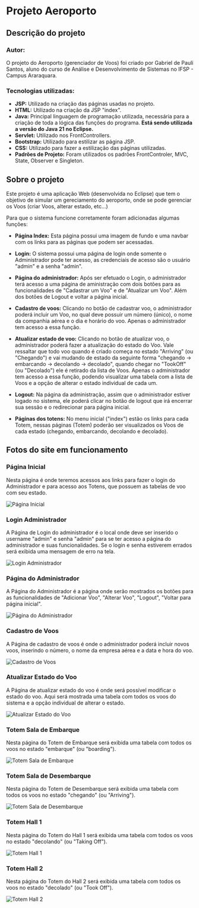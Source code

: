 # Projeto Aeroporto

## Descrição do projeto

### Autor:

O projeto do Aeroporto (gerenciador de Voos) foi criado por Gabriel de Pauli Santos, aluno do curso de Análise e Desenvolvimento de Sistemas no IFSP - Campus Araraquara.

### Tecnologias utilizadas:

- **JSP:** Utilizado na criação das páginas usadas no projeto.
- **HTML:** Utilizado na criação da JSP "index".
- **Java:** Principal linguagem de programação utilizada, necessária para a criação de toda a lógica das funções do programa. **Está sendo utilizada a versão do Java 21 no Eclipse.**
- **Servlet:** Utilizado nos FrontControllers.
- **Bootstrap:** Utilizado para estilizar as página JSP.
- **CSS:** Utilizado para fazer a estilização das páginas utilizadas.
- **Padrões de Projeto:** Foram utilizados os padrões FrontControler, MVC, State, Observer e Singleton.

## Sobre o projeto

Este projeto é uma aplicação Web (desenvolvida no Eclipse) que tem o objetivo de simular um gereciamento do aeroporto, onde se pode gerenciar os Voos (criar Voos, alterar estado, etc...)

Para que o sistema funcione corretamente foram adicionadas algumas funções:

- **Página Index:** Esta página possui uma imagem de fundo e uma navbar com os links para as páginas que podem ser acessadas.

- **Login:** O sistema possui uma página de login onde somente o Administrador pode ter acesso, as credenciais de acesso são o usuário "admin" e a senha "admin".

- **Página do administrador:** Após ser efetuado o Login, o administrador terá acesso a uma página de aministração com dois botões para as funcionalidades de "Cadastrar um Voo" e de "Atualizar um Voo". Além dos botões de Logout e voltar a página inicial.

- **Cadastro de voos:** Clicando no botão de cadastrar voo, o administrador poderá incluir um Voo, no qual deve possuir um número (único), o nome da companhia aérea e o dia e horário do voo. Apenas o administrador tem acesso a essa função.

- **Atualizar estado de voo:** Clicando no botão de atualizar voo, o administrador poderá fazer a atualização do estado do Voo. Vale ressaltar que todo voo quando é criado começa no estado "Arriving" (ou "Chegando") e vai mudando de estado da seguinte forma "chegando → embarcando → decolando → decolado", quando chegar no "TookOff" (ou "Decolado") ele é retirado da lista de Voos. Apenas o administrador tem acesso a essa função, podendo visualizar uma tabela com a lista de Voos e a opção de alterar o estado individual de cada um.

- **Logout:** Na página da administração, assim que o administrador estiver logado no sistema, ele poderá clicar no botão de logout que irá encerrar sua sessão e o redirecionar para página inicial.

- **Páginas dos totens:** No menu inicial ("index") estão os links para cada Totem, nessas páginas (Totem) poderão ser visualizados os Voos de cada estado (chegando, embarcando, decolando e decolado).

## Fotos do site em funcionamento

### Página Inicial

Nesta página é onde teremos acessos aos links para fazer o login do Administrador e para acesso aos Totens, que possuem as tabelas de voo com seu estado.

![Página Inicial](prints/pagina_inicial.png)

### Login Administrador

A Página de Login do administrador é o local onde deve ser inserido o username "admin" e senha "admin" para se ter acesso a página do administrador e suas funcionalidades. Se o login e senha estiverem errados será exibida uma mensagem de erro na tela.

![Login Administrador](prints/login_adm.png)

### Página do Administrador

A Página do Administrador é a página onde serão mostrados os botões para as funcionalidades de "Adicionar Voo", "Alterar Voo", "Logout", "Voltar para página inicial".

![Página do Administrador](prints/painel_adm.png)

### Cadastro de Voos

A Página de cadastro de voos é onde o administrador poderá incluir novos voos, inserindo o número, o nome da empresa aérea e a data e hora do voo.

![Cadastro de Voos](prints/cadastro_voo.png)

### Atualizar Estado do Voo

A Página de atualizar estado do voo é onde será possível modificar o estado do voo. Aqui será mostrada uma tabela com todos os voos do sistema e a opção individual de alterar o estado.

![Atualizar Estado do Voo](prints/atualizar_estado.png)

### Totem Sala de Embarque

Nesta página do Totem de Embarque será exibida uma tabela com todos os voos no estado "embarque" (ou "boarding").

![Totem Sala de Embarque](prints/totem_embarque.png)

### Totem Sala de Desembarque

Nesta página do Totem de Desembarque será exibida uma tabela com todos os voos no estado "chegando" (ou "Arriving").

![Totem Sala de Desembarque](prints/totem_desembarque.png)

### Totem Hall 1

Nesta página do Totem do Hall 1 será exibida uma tabela com todos os voos no estado "decolando" (ou "Taking Off").

![Totem Hall 1](prints/totem_decolando.png)

### Totem Hall 2

Nesta página do Totem do Hall 2 será exibida uma tabela com todos os voos no estado "decolado" (ou "Took Off").

![Totem Hall 2](prints/totem_decolado.png)
